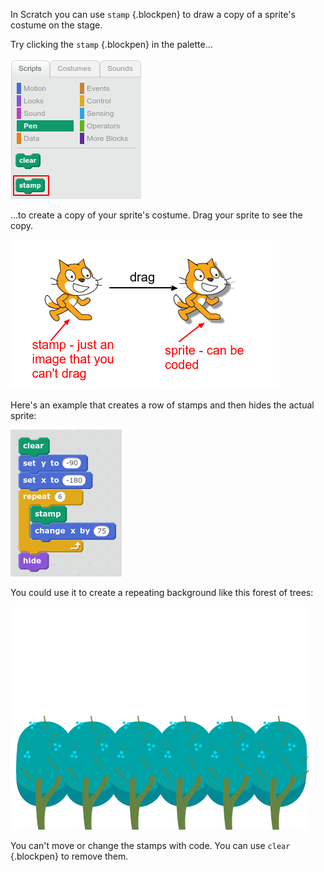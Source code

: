 In Scratch you can use `stamp` {.blockpen} to draw a copy of a sprite's costume on the stage. 

Try clicking the `stamp` {.blockpen} in the palette...

![screenshot](images/stamp-block-palette.png)

...to create a copy of your sprite's costume. Drag your sprite to see the copy. 

![screenshot](images/stamp-sprite.png)

Here's an example that creates a row of stamps and then hides the actual sprite:

![screenshot](images/stamp-row.png)

You could use it to create a repeating background like this forest of trees:

![screenshot](images/stamp-row-trees.png)

You can't move or change the stamps with code. You can use `clear` {.blockpen} to remove them. 




